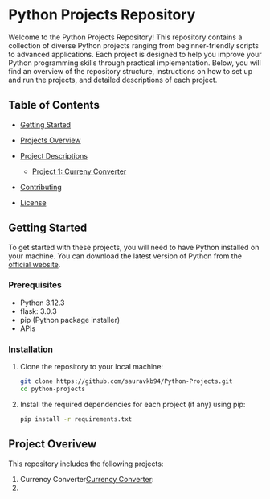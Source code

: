 # Python Projects Repository

Welcome to the Python Projects Repository! This repository contains a collection of diverse Python projects ranging from beginner-friendly scripts to advanced applications. Each project is designed to help you improve your Python programming skills through practical implementation. Below, you will find an overview of the repository structure, instructions on how to set up and run the projects, and detailed descriptions of each project.


## Table of Contents

- [Getting Started](#getting-started)
- [Projects Overview](#projects-overview)
- [Project Descriptions](#project-descriptions)
  - [Project 1: Curreny Converter](#project-1-currenyconverter )

- [Contributing](#contributing)
- [License](#license)


## Getting Started

To get started with these projects, you will need to have Python installed on your machine. You can download the latest version of Python from the [official website](https://www.python.org/downloads/).

### Prerequisites

- Python 3.12.3
- flask: 3.0.3
- pip (Python package installer)
- APIs

### Installation

1. Clone the repository to your local machine:
   ```bash
   git clone https://github.com/sauravkb94/Python-Projects.git
   cd python-projects

2. Install the required dependencies for each project (if any) using pip:
   ```bash
   pip install -r requirements.txt


## Project Overivew 

This repository includes the following projects:

1. Currency Converter[Currency Converter]():
2. 


